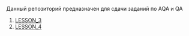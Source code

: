 Данный репозиторий предназначен для сдачи заданий по AQA и QA

1. [LESSON_3](https://github.com/STALKSA/ASTON_QAEngineer_Cource/tree/LESSON_3)
2. [LESSON_4](https://github.com/STALKSA/ASTON_QAEngineer_Cource/blob/LESSON_4/README.md)
